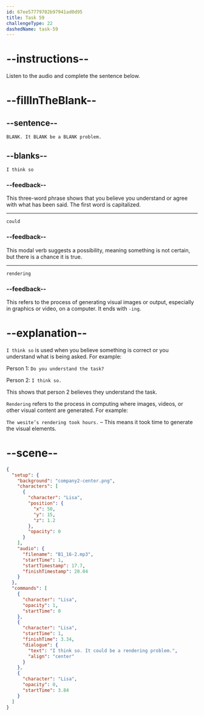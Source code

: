 ```yaml
---
id: 67ee57779702b97941ad0d95
title: Task 59
challengeType: 22
dashedName: task-59
---
```


<!-- (Audio) Lisa: I think so. It could be a rendering problem. -->

# --instructions--

Listen to the audio and complete the sentence below.

# --fillInTheBlank--

## --sentence--

`BLANK. It BLANK be a BLANK problem.`

## --blanks--

`I think so`

### --feedback--

This three-word phrase shows that you believe you understand or agree with what has been said. The first word is capitalized.

---

`could`

### --feedback--

This modal verb suggests a possibility, meaning something is not certain, but there is a chance it is true.

---

`rendering`

### --feedback--

This refers to the process of generating visual images or output, especially in graphics or video, on a computer. It ends with `-ing`.

# --explanation--

`I think so` is used when you believe something is correct or you understand what is being asked. For example:

Person 1: `Do you understand the task?`

Person 2: `I think so.`

This shows that person 2 believes they understand the task.

`Rendering` refers to the process in computing where images, videos, or other visual content are generated. For example:

`The wesite’s rendering took hours.` – This means it took time to generate the visual elements.

# --scene--

```json
{
  "setup": {
    "background": "company2-center.png",
    "characters": [
      {
        "character": "Lisa",
        "position": {
          "x": 50,
          "y": 15,
          "z": 1.2
        },
        "opacity": 0
      }
    ],
    "audio": {
      "filename": "B1_16-2.mp3",
      "startTime": 1,
      "startTimestamp": 17.7,
      "finishTimestamp": 20.04
    }
  },
  "commands": [
    {
      "character": "Lisa",
      "opacity": 1,
      "startTime": 0
    },
    {
      "character": "Lisa",
      "startTime": 1,
      "finishTime": 3.34,
      "dialogue": {
        "text": "I think so. It could be a rendering problem.",
        "align": "center"
      }
    },
    {
      "character": "Lisa",
      "opacity": 0,
      "startTime": 3.84
    }
  ]
}
```
